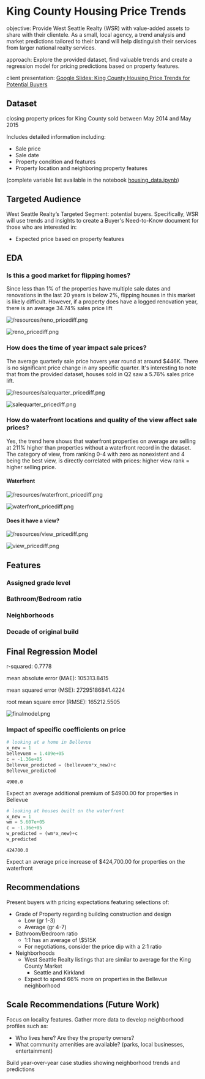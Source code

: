 # King County Housing Price Trends

objective: Provide West Seattle Realty (WSR) with value-added assets to share with their clientele. As a small, local agency, a trend analysis and market predictions tailored to their brand will help distinguish their services from larger national realty services.

approach: Explore the provided dataset, find valuable trends and create a regression model for pricing predictions based on property features.

client presentation: <a href="https://docs.google.com/presentation/d/1VheIM7FTypBAxmL6JM3dZ3q2_4CzjzBK84fcWReRD8M/edit?usp=sharing" target="_blank">Google Slides: King County Housing Price Trends for Potential Buyers</a>

## Dataset

closing property prices for King County sold between May 2014 and May 2015

Includes detailed information including: 
* Sale price
* Sale date
* Property condition and features
* Property location and neighboring property features 

(complete variable list available in the notebook <a href="housing_data.ipynb">housing_data.ipynb</a>)



## Targeted Audience

West Seattle Realty’s Targeted Segment: potential buyers. Specifically, WSR will use trends and insights to create a Buyer's Need-to-Know document for those who are interested in: 
* Expected price based on property features


## EDA

### Is this a good market for flipping homes?

Since less than 1% of the properties have multiple sale dates and renovations in the last 20 years is below 2%, flipping houses in this market is likely difficult. However, if a property does have a logged renovation year, there is an average 34.74% sales price lift

![/resources/reno_pricediff.png](/resources/waterfront_pricediff.png)

![reno_pricediff.png](attachment:reno_pricediff.png)

### How does the time of year impact sale prices?

The average quarterly sale price hovers year round at around $446K. There is no significant price change in any specific quarter. It's interesting to note that from the provided dataset, houses sold in Q2 saw a 5.76% sales price lift.


![/resources/salequarter_pricediff.png](/resources/waterfront_pricediff.png)

![salequarter_pricediff.png](attachment:salequarter_pricediff.png)

### How do waterfront locations and quality of the view affect sale prices?

Yes, the trend here shows that waterfront properties on average are selling at 211% higher than properties without a waterfront record in the dataset. The category of view, from ranking 0-4 with zero as nonexistent and 4 being the best view, is directly correlated with prices: higher view rank = higher selling price.

#### Waterfront

![/resources/waterfront_pricediff.png](/resources/waterfront_pricediff.png)

![waterfront_pricediff.png](attachment:waterfront_pricediff.png)

#### Does it have a view?

![/resources/view_pricediff.png](/resources/waterfront_pricediff.png)

![view_pricediff.png](attachment:view_pricediff.png)

## Features

### Assigned grade level

### Bathroom/Bedroom ratio

### Neighborhoods

### Decade of original build

## Final Regression Model

r-squared:  0.7778

mean absolute error (MAE):  105313.8415

mean squared error (MSE):  27295186841.4224

root mean square error (RMSE):  165212.5505

![finalmodel.png](attachment:finalmodel.png)

### Impact of specific coefficients on price


```python
# looking at a home in Bellevue
x_new = 1
bellevuem = 1.409e+05
c = -1.36e+05
Bellevue_predicted = (bellevuem*x_new)+c
Bellevue_predicted
```




    4900.0



Expect an average additional premium of $4900.00 for properties in Bellevue


```python
# looking at houses built on the waterfront
x_new = 1
wm = 5.607e+05
c = -1.36e+05
w_predicted = (wm*x_new)+c
w_predicted
```




    424700.0



Expect an average price increase of $424,700.00 for properties on the waterfront

## Recommendations

Present buyers with pricing expectations featuring selections of:
* Grade of Property regarding building construction and design
    * Low (gr 1-3)
    * Average (gr 4-7)
* Bathroom/Bedroom ratio 
    * 1:1 has an average of \\$515K
    * For negotiations, consider the price dip with a 2:1 ratio
* Neighborhoods
    * West Seattle Realty listings that are similar to average for the King County Market
        * Seattle and Kirkland
    * Expect to spend 66% more on properties in the Bellevue neighborhood


## Scale Recommendations (Future Work)

Focus on locality features. Gather more data to develop neighborhood profiles such as:
* Who lives here? Are they the property owners?
* What community amenities are available? (parks, local businesses, entertainment)

Build year-over-year case studies showing neighborhood trends and predictions

